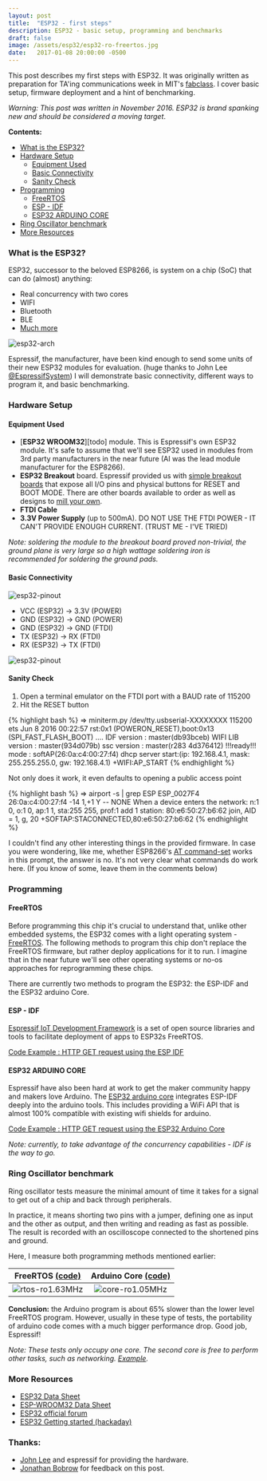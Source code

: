 ```yaml
---
layout: post
title:  "ESP32 - first steps"
description: ESP32 - basic setup, programming and benchmarks
draft: false
image: /assets/esp32/esp32-ro-freertos.jpg
date:   2017-01-08 20:00:00 -0500
---
```


This post describes my first steps with ESP32. It was originally written as preparation for TA'ing communications week in MIT's [fabclass][fabclass]. I cover basic setup, firmware deployment and a hint of benchmarking.

*Warning: This post was written in November 2016. ESP32 is brand spanking new and should be considered a moving target*.

**Contents:** 

- [What is the ESP32?](#what-is-the-esp32)
- [Hardware Setup](#hardware-setup)
  * [Equipment Used](#equipment-used)
  * [Basic Connectivity](#basic-connectivity)
  * [Sanity Check](#sanity-check)
- [Programming](#programming)
  * [FreeRTOS](#freertos)
  * [ESP - IDF](#esp---idf)
  * [ESP32 ARDUINO CORE](#esp32-arduino-core)
- [Ring Oscillator benchmark](#ring-oscillator-benchmark)
- [More Resources](#more-resources)


### What is the ESP32?

ESP32, successor to the beloved ESP8266, is system on a chip (SoC) that can do (almost) anything:

- Real concurrency with two cores 
- WIFI
- Bluetooth
- BLE
- [Much more][esp32-overview]

![esp32-arch](/assets/esp32/esp32-arch.jpg)

Espressif, the manufacturer, have been kind enough to send some units of their new ESP32 modules for evaluation. (huge thanks to John Lee [@EspressifSystem][espressif-twitter]) I will demonstrate basic connectivity, different ways to program it, and basic benchmarking.

### Hardware Setup

#### Equipment Used

- [**ESP32 WROOM32**][todo] module. This is Espressif's own ESP32 module. It's safe to assume that we'll see ESP32 used in modules from 3rd party manufacturers in the near future (AI was the lead module manufacturer for the ESP8266).
- **ESP32 Breakout** board. Espressif provided us with [simple breakout boards](/assets/esp32/esp32-breakout.png) that expose all I/O pins and physical buttons for RESET and BOOT MODE.
There are other boards available to order as well as designs to [mill your own][esp32-eagle].
- **FTDI Cable**
- **3.3V Power Supply** (up to 500mA). DO NOT USE THE FTDI POWER - IT CAN'T PROVIDE ENOUGH CURRENT. (TRUST ME - I'VE TRIED)

*Note: soldering the module to the breakout board proved non-trivial, the ground plane is very large so a high wattage soldering iron is recommended for soldering the ground pads.*

#### Basic Connectivity

![esp32-pinout](/assets/esp32/esp32-pinout.png)

- VCC (ESP32) -> 3.3V (POWER)
- GND (ESP32) -> GND (POWER)
- GND (ESP32) -> GND (FTDI)
- TX (ESP32) -> RX (FTDI)
- RX (ESP32) -> TX (FTDI)

![esp32-pinout](/assets/esp32/esp32-basic-connectivity.png)

#### Sanity Check

1. Open a terminal emulator on the FTDI port with a BAUD rate of 115200
2. Hit the RESET button

{% highlight bash %}
⇒  miniterm.py /dev/tty.usbserial-XXXXXXXX 115200
ets Jun  8 2016 00:22:57
rst:0x1 (POWERON_RESET),boot:0x13 (SPI_FAST_FLASH_BOOT)
....
IDF version : master(db93bceb)
WIFI LIB version : master(934d079b)
ssc version : master(r283 4d376412)
!!!ready!!!
mode : softAP(26:0a:c4:00:27:f4)
dhcp server start:(ip: 192.168.4.1, mask: 255.255.255.0, gw: 192.168.4.1)
+WIFI:AP_START
{% endhighlight %}

Not only does it work, it even defaults to opening a public access point

{% highlight bash %}
⇒  airport -s | grep ESP
ESP_0027F4 26:0a:c4:00:27:f4 -14  1,+1    Y  -- NONE
When a device enters the network:
n:1 0, o:1 0, ap:1 1, sta:255 255, prof:1
add 1
station: 80:e6:50:27:b6:62 join, AID = 1, g, 20
+SOFTAP:STACONNECTED,80:e6:50:27:b6:62
{% endhighlight %}

I couldn't find any other interesting things in the provided firmware.
In case you were wondering, like me, whether ESP8266's [AT command-set][at-commandset] works in this prompt, the answer is no. It's not very clear what commands do work here. (If you know of some, leave them in the comments below)

### Programming

#### FreeRTOS

Before programming this chip it's crucial to understand that, unlike other embedded systems, the ESP32 comes with a light operating system - [FreeRTOS][freertos]. The following methods to program this chip don't replace the FreeRTOS firmware, but rather deploy applications for it to run. I imagine that in the near future we'll see other operating systems or no-os approaches for reprogramming these chips.

There are currently two methods to program the ESP32: the ESP-IDF and the ESP32 arduino Core.

#### ESP - IDF

[Espressif IoT Development Framework][esp32-idf] is a set of open source libraries and tools to facilitate deployment of apps to ESP32s FreeRTOS.

[Code Example : HTTP GET request using the ESP IDF](https://github.com/tomerweller/esp32-rtos-webclient)

#### ESP32 ARDUINO CORE

Espressif have also been hard at work to get the maker community happy and makers love Arduino. The [ESP32 arduino core][esp32-arduino-core] integrates ESP-IDF deeply into the arduino tools. This includes providing a WiFi API that is almost 100% compatible with existing wifi shields for arduino.

[Code Example : HTTP GET request using the ESP32 Arduino Core](https://github.com/tomerweller/esp32-arduino-webclient)

*Note: currently, to take advantage of the concurrency capabilities - IDF is the way to go.*

### Ring Oscillator benchmark
Ring oscillator tests measure the minimal amount of time it takes for a signal to get out of a chip and back through peripherals. 

In practice, it means shorting two pins with a jumper, defining one as input and the other as output, and then writing and reading as fast as possible. The result is recorded with an oscilloscope connected to the shortened pins and ground.

Here, I measure both programming methods mentioned earlier:

|FreeRTOS [(code)][rtos-ro]|Arduino Core [(code)][core-ro]|
|:---:|:---:|
| ![rtos-ro](/assets/esp32/esp32-ro-freertos.jpg)1.63MHz|![core-ro](/assets/esp32/esp32-ro-core.jpg)1.05MHz |


**Conclusion:** the Arduino program is about 65% slower than the lower level FreeRTOS program. However, usually in these type of tests, the portability of arduino code comes with a much bigger performance drop. Good job, Espressif!

*Note: These tests only occupy one core. The second core is free to perform other tasks, such as networking. [Example](https://github.com/tomerweller/esp32-rtos-webclient/tree/with-ring-oscillator).*

### More Resources
- [ESP32 Data Sheet][esp32-datasheet]
- [ESP-WROOM32 Data Sheet][esp32-wroom32-datasheet]
- [ESP32 official forum][esp32-forums]
- [ESP32 Getting started (hackaday)][esp32-getting-started-hackaday]

### Thanks:
- [John Lee][espressif-twitter] and espressif for providing the hardware.
- [Jonathan Bobrow][jb] for feedback on this post.


[esp32-overview]:https://espressif.com/en/products/hardware/esp32/overview
[fabclass]:http://fab.cba.mit.edu/classes/863.16/
[espressif-twitter]:https://twitter.com/EspressifSystem
[esp32-datasheet]:https://espressif.com/sites/default/files/documentation/esp32_datasheet_en.pdf
[esp32-wroom32-datasheet]:https://espressif.com/sites/default/files/documentation/esp_wroom_32_datasheet_en.pdf
[esp32-forums]:http://www.esp32.com/
[esp32-getting-started-hackaday]:http://hackaday.com/2016/10/04/how-to-get-started-with-the-esp32
[esp32-eagle]:https://github.com/a2retro/ESP32_Miscellany
[at-commandset]:https://www.itead.cc/wiki/ESP8266_Serial_WIFI_Module
[esp32-idf]:https://github.com/espressif/esp-idf
[esp32-arduino-core]:https://github.com/espressif/arduino-esp32
[FreeRTOS]:http://www.freertos.org/
[core-ro]:https://gist.github.com/tomerweller/e50403bb18dcb6932d54e8f11edf0734
[rtos-ro]:https://gist.github.com/tomerweller/7f9f202858cb064c84722c72f6c20aee
[jb]:http://jonathanbobrow.com/
[freertos]:http://www.freertos.org/